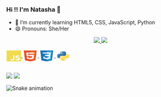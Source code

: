 ### Hi !! I'm Natasha 👋

- 🌱 I’m currently learning HTML5, CSS, JavaScript, Python
- 😄 Pronouns: She/Her

<div align="center">
  <a href="https://github.com/natashabarreira">
  <img height="150em" src="https://github-readme-stats.vercel.app/api?username=natashabarreira&show_icons=true&theme=dracula&include_all_commits=true&count_private=true"/>
  <img height="149em" src="https://github-readme-stats.vercel.app/api/top-langs/?username=natashabarreira&layout=compact&langs_count=7&theme=dracula"/>
</div>
  
<div style="display: inline_block"><br>
  <img align="center" alt="natashabarreira-Js" height="30" width="40" src="https://raw.githubusercontent.com/devicons/devicon/master/icons/javascript/javascript-plain.svg">
  <img align="center" alt="natashabarreira-HTML" height="30" width="40" src="https://raw.githubusercontent.com/devicons/devicon/master/icons/html5/html5-original.svg">
  <img align="center" alt="natashabarreira-CSS" height="30" width="40" src="https://raw.githubusercontent.com/devicons/devicon/master/icons/css3/css3-original.svg">
  <img align="center" alt="natashabarreira-Python" height="30" width="40" src="https://raw.githubusercontent.com/devicons/devicon/master/icons/python/python-original.svg">
</div>
  
  ##
 
<div> 

  <a href="https://instagram.com/natashabarreira" target="_blank"><img src="https://img.shields.io/badge/-Instagram-%23E4405F?style=for-the-badge&logo=instagram&logoColor=white" target="_blank"></a>
  <a href = "mailto:natashabarreira@gmail.com"><img src="https://img.shields.io/badge/-Gmail-%23333?style=for-the-badge&logo=gmail&logoColor=white" target="_blank"></a>

 
  ![Snake animation](https://github.com/natashabarreira/natashabarreira/blob/output/github-contribution-grid-snake.svg)
 
</div>
